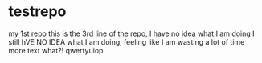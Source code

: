 # testrepo
my 1st repo
this is the 3rd line of the repo, I have no idea what I am doing 
I still hVE NO IDEA what I am doing, feeling like I am wasting a lot of time
more text
what?! 
qwertyuiop
